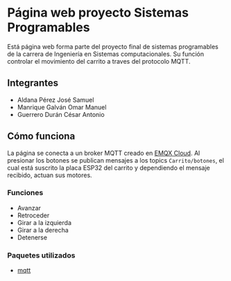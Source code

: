 # Página web proyecto Sistemas Programables

Está página web forma parte del proyecto final de sistemas programables de la carrera de Ingeniería en Sistemas computacionales. Su función controlar el movimiento del carrito a traves del protocolo MQTT.

## Integrantes

- Aldana Pérez José Samuel
- Manrique Galván Omar Manuel
- Guerrero Durán César Antonio

## Cómo funciona

La página se conecta a un broker MQTT creado en [EMQX Cloud](https://www.emqx.com/en/cloud). Al presionar los botones se publican mensajes a los topics `Carrito/botones`, el cual está suscrito la placa ESP32 del carrito y dependiendo el mensaje recibido, actuan sus motores.

### Funciones

- Avanzar
- Retroceder
- Girar a la izquierda
- Girar a la derecha
- Detenerse

### Paquetes utilizados

- [mqtt](https://www.npmjs.com/package/mqtt)
